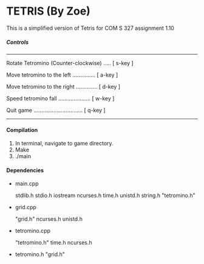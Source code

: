 
# TETRIS (By Zoe) #

  This is a simplified version of Tetris for COM S 327 assignment 1.10
  
##### Controls #####
-----------------------------------------------------------------

 Rotate Tetromino (Counter-clockwise) .....  [ s-key ]

 Move tetromino to the left ...............  [ a-key ]

 Move tetromino to the right ..............  [ d-key ]

 Speed tetromino fall .....................  [ w-key ]

 Quit game ................................  [ q-key ]

-----------------------------------------------------------------

#### Compilation ####

 1) In terminal, navigate to game directory.
 2) Make
 3) ./main
 
#### Dependencies ####

  * main.cpp
   
      stdlib.h
      stdio.h
      iostream
      ncurses.h
      time.h
      unistd.h
      string.h
      "tetromino.h"
    
   * grid.cpp
   
      "grid.h"
      ncurses.h
      unistd.h
    
   * tetromino.cpp
    
      "tetromino.h"
      time.h
      ncurses.h
      
   * tetromino.h
      "grid.h"
    
    
   
    


